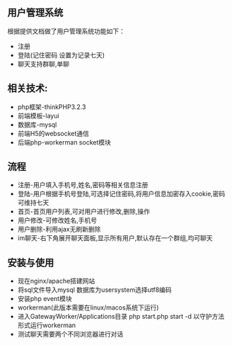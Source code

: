 ﻿## 用户管理系统

根据提供文档做了用户管理系统功能如下：

*  注册
*  登陆(记住密码 设置为记录七天)
*  聊天支持群聊,单聊

## 相关技术:

*  php框架-thinkPHP3.2.3
*  前端模板-layui
*  数据库-mysql
*  前端H5的websocket通信
*  后端php-workerman socket模块

## 流程
*  注册-用户填入手机号,姓名,密码等相关信息注册
*  登陆-用户根据手机号登陆,可选择记住密码,将用户信息加密存入cookie,密码可维持七天
*  首页-首页用户列表,可对用户进行修改,删除,操作
*  用户修改-可修改姓名,手机号
*  用户删除-利用ajax无刷新删除
*  im聊天-右下角展开聊天面板,显示所有用户,默认存在一个群组,均可聊天

## 安装与使用
*  现在nginx/apache搭建网站
*  将sql文件导入mysql 数据库为usersystem选择utf8编码
*  安装php event模块
*  workerman(此版本需要在linux/macos系统下运行)
*  进入GatewayWorker/Applications目录 php start.php start -d 以守护方法形式运行workerman
*  测试聊天需要两个不同浏览器进行对话